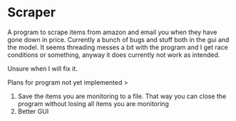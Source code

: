 # Scraper

A program to scrape items from amazon and email you when they have gone down in price. Currently a bunch of bugs and stuff both in the gui and the model. 
It seems threading messes a bit with the program and I get race conditions or something, anyway it does currently not work as intended.

Unsure when I will fix it.

Plans for program not yet implemented >
1.  Save the items you are monitoring to a file. That way you can close the program without losing all items you are monitoring
2.  Better GUI
